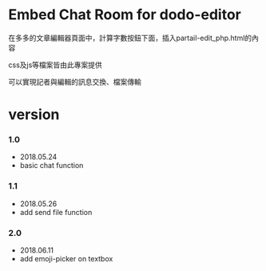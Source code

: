 # Embed Chat Room for dodo-editor

在多多的文章編輯器頁面中，計算字數按鈕下面，插入partail-edit_php.html的內容

css及js等檔案皆由此專案提供

可以實現記者與編輯的訊息交換、檔案傳輸

# version 

### 1.0
- 2018.05.24
- basic chat function

### 1.1
- 2018.05.26
- add send file function

### 2.0
- 2018.06.11
- add emoji-picker on textbox